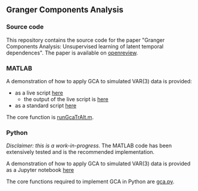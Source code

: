 ## Granger Components Analysis
### Source code

This repository contains the source code for the paper "Granger Components Analysis: Unsupervised learning of latent temporal dependences". The paper is available on [openreview](https://openreview.net/forum?id=wqIm0Qsgy0).

### MATLAB

A demonstration of how to apply GCA to simulated VAR(3) data is provided:
- as a live script [here](code/matlab/demo_gca.mlx)
  - the output of the live script is [here](code/matlab/demo_gca.pdf)
- as a standard script [here](code/matlab/demo_gca.m)

The core function is [runGcaTrAlt.m](code/matlab/runGcaTrAlt.m).


### Python

_Disclaimer: this is a work-in-progress._ The MATLAB code has been extensively tested and is the recommended implementation.

A demonstration of how to apply GCA to simulated VAR(3) data is provided as a Jupyter notebook [here](code/python/notebooks/demo_gca.ipynb)

The core functions required to implement GCA in Python are [gca.py](code/python/gca.py).
